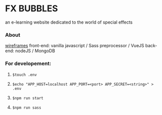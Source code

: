 # FX BUBBLES
an e-learning website dedicated to the world of special effects

### About
[wireframes](https://github.com/Charlene-Bx/0.7_fxBubbles/issues/1#issue-803475441)
front-end: vanilla javascript / Sass preprocessor / VueJS
back-end: nodeJS / MongoDB

### For developement:

1. ``` $touch .env ``` 

2. ``` $echo "APP_HOST=localhost APP_PORT=<port> APP_SECRET=<string>" > .env ``` 

3. ``` $npm run start ```

4. ``` $npm run sass ```   


